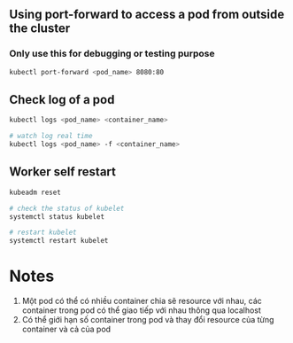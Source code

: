 ## Using port-forward to access a pod from outside the cluster

### Only use this for debugging or testing purpose

```bash
kubectl port-forward <pod_name> 8080:80
```

## Check log of a pod

```bash
kubectl logs <pod_name> <container_name>

# watch log real time
kubectl logs <pod_name> -f <container_name>
```

## Worker self restart

```bash
kubeadm reset

# check the status of kubelet
systemctl status kubelet

# restart kubelet
systemctl restart kubelet
```

# Notes

1. Một pod có thể có nhiều container chia sẽ resource với nhau, các container trong pod có thể giao tiếp với nhau thông qua localhost
2. Có thể giới hạn số container trong pod và thay đổi resource của từng container và cả của pod
